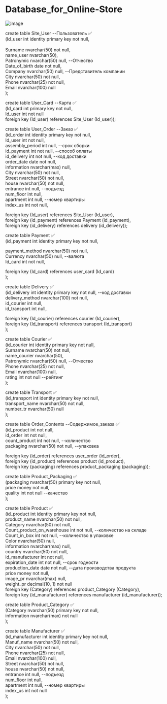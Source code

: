 # Database_for_Online-Store

![image](https://user-images.githubusercontent.com/130033747/230889475-02b4689b-7e6d-4abe-adbc-326d252de7a0.png)


create table Site_User     --Пользователь ✅ </br>
(Id_user int identity primary key not null,</br>  
Surname nvarchar(50) not null,</br>
name_user nvarchar(50),</br>
Patronymic nvarchar(50) null,  --Отчество</br>
Date_of_birth date not null,</br>
Company nvarchar(50) null,   --Представитель компании</br>
City nvarchar(50) not null,</br>
Phone nvarchar(25) not null,</br>
Email nvarchar(100) null</br>
);</br>

create table User_Card   --Карта ✅ </br>
(Id_card int primary key not null,</br>
Id_user int not null</br>
foreign key (Id_user) references Site_User (Id_user));</br>


create table User_Order    --Заказ  ✅ </br>
(id_order int identity primary key not null,</br>
Id_user int not null,</br>
assembly_period int null,  --срок сборки</br>
id_payment int  not null,    --способ оплаты</br>
id_delivery int  not null,    --код доставки</br>
order_date date not null,</br>
information nvarchar(max) null,</br>
City nvarchar(50) not null,</br>
Street nvarchar(50) not null,</br>
house nvarchar(50) not null,</br>
entrance int null,  --подъезд</br>
num_floor int null,</br>
apartment int null,  --номер квартиры</br>
index_us int not null,</br>

foreign key (Id_user) references Site_User (Id_user),</br>
foreign key (id_payment) references Payment (id_payment),</br>
foreign key (id_delivery) references delivery (id_delivery));</br>

create table Payment  ✅ </br>
(id_payment int identity primary key not null,</br>

payment_method nvarchar(50) not null,</br>
Currency nvarchar(50) null,   --валюта</br>
Id_card int not null,</br>

foreign key (Id_card) references user_card (Id_card)</br>
);</br>

create table Delivery  ✅ </br>
(id_delivery int identity primary key not null,    --код доставки</br>
delivery_method nvarchar(100) not null,</br>
id_courier int null,</br>
id_transport int null,</br>

foreign key (Id_courier) references courier (Id_courier),</br>
foreign key (Id_transport) references transport (Id_transport)</br>
);</br>

create table Courier ✅ </br>
(id_courier int identity primary key not null,</br>
Surname nvarchar(50) not null,  </br>
name_courier nvarchar(50),</br>
Patronymic nvarchar(50) null,  --Отчество</br>
Phone nvarchar(25) not null,</br>
Email nvarchar(100) null,</br>
rating int not null   --рейтинг</br>
);</br>

create table Transport ✅ </br>
(id_transport int identity primary key not null,</br>
transport_name nvarchar(50) not null,</br>
number_tr nvarchar(50) null</br>
);

create table Order_Contents     --Содержимое_заказа ✅ </br>
(id_product int not null,</br>
id_order int not null,</br>
count_product int not null,   --количество</br>
packaging nvarchar(50) not null,  --упаковка</br>

foreign key (id_order) references user_order (id_order),</br>
foreign key (id_product) references product (id_product),</br>
foreign key (packaging) references product_packaging (packaging));</br>

create table Product_Packaging ✅ </br>
(packaging nvarchar(50) primary key not null,</br>
price money not null,</br>
quality int not null   --качество</br>
);</br>

create table Product ✅ </br>
(id_product int identity primary key not null,</br>
product_name nvarchar(50) not null,</br>
Category nvarchar(50) not null,</br>
Count_product_on_warehouse int not null,   --количество на складе</br>
Count_in_box int not null,   --количество в упаковке</br>
Color nvarchar(50) null,</br>
information nvarchar(max) null,</br>
country nvarchar(50) not null,</br>
id_manufacturer int not null,</br>
expiration_date int not null,   --срок годности</br>
production_date date not null,  --дата производства продукта</br>
price money not null,</br>
image_pr nvarchar(max) null,</br>
weight_pr decimal(10, 1) not null</br>
foreign key (Category) references product_Category (Category),</br>
foreign key (id_manufacturer) references manufacturer (id_manufacturer));</br>

create table Product_Category ✅ </br>
(Category nvarchar(50) primary key not null,</br>
information nvarchar(max) not null</br>
);</br>
 
create table Manufacturer ✅ </br>
(id_manufacturer int identity primary key not null,</br>
Manuf_name nvarchar(50) not null,</br>
City nvarchar(50) not null,</br>
Phone nvarchar(25) not null,</br>
Email nvarchar(100) null,</br>
Street nvarchar(50) not null,</br>
house nvarchar(50) not null,</br>
entrance int null,  --подъезд</br>
num_floor int null,</br>
apartment int null,  --номер квартиры</br>
index_us int not null</br>
);
